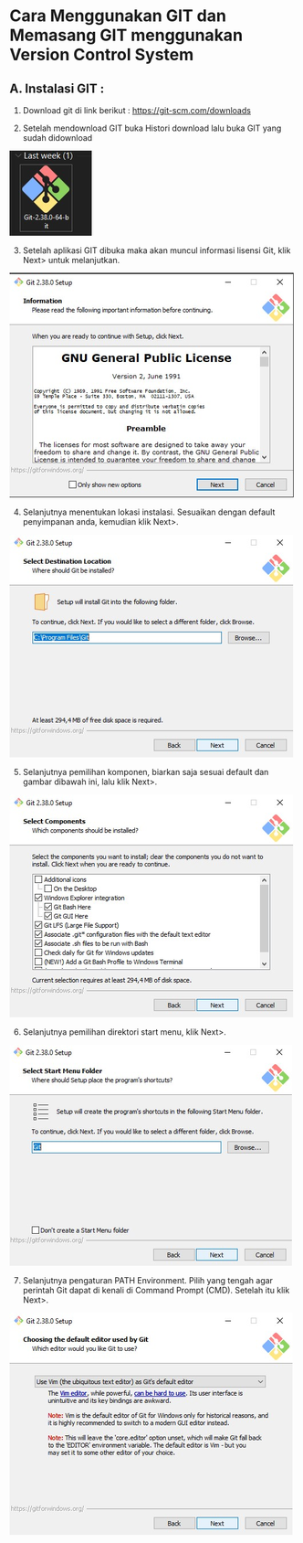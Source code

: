 # Cara Menggunakan GIT dan Memasang GIT menggunakan Version Control System
## A. Instalasi GIT :

1. Download git di link berikut : https://git-scm.com/downloads

2. Setelah mendownload GIT buka Histori download lalu buka GIT yang sudah didownload

![Gambar 1](Image/GitHub_Download.jpg)

3. Setelah aplikasi GIT dibuka maka akan muncul informasi lisensi Git, klik Next> untuk melanjutkan.

![Gambar 2](Image/Tutorial1.jpg)

4. Selanjutnya menentukan lokasi instalasi. Sesuaikan dengan default penyimpanan anda, kemudian klik Next>.

![Gambar3](Image/Tutorial2.jpg)

5. Selanjutnya pemilihan komponen, biarkan saja sesuai default dan gambar dibawah ini, lalu klik Next>.

![Gambar4](Image/Tutorial3.jpg)

6. Selanjutnya pemilihan direktori start menu, klik Next>.

![Gambar5](Image/Tutorial4.jpg)

7. Selanjutnya pengaturan PATH Environment. Pilih yang tengah agar perintah Git dapat di kenali di Command Prompt (CMD). Setelah itu klik Next>.

![Gambar6](Image/Tutorial5.jpg)

